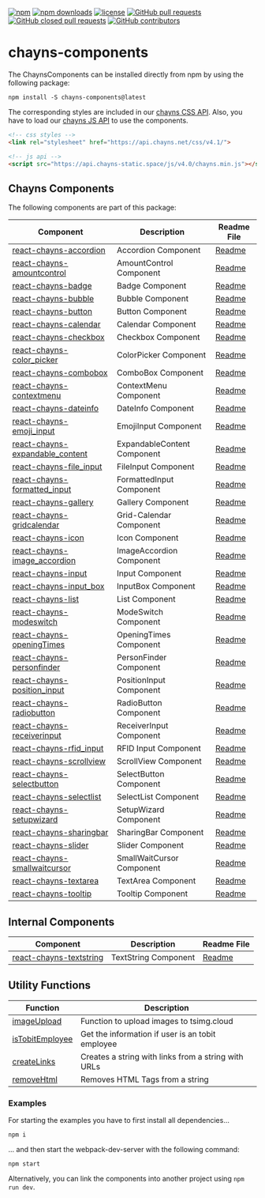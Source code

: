 [![npm](https://img.shields.io/npm/v/chayns-components.svg?style=flat-square)](https://www.npmjs.com/package/chayns-components) 
[![npm downloads](https://img.shields.io/npm/dm/chayns-components.svg?style=flat-square)](https://www.npmjs.com/package/chayns-components)
[![license](https://img.shields.io/github/license/TobitSoftware/chayns-components.svg?style=flat-square)](https://github.com/TobitSoftware/chayns-components/blob/master/LICENSE) 
[![GitHub pull requests](https://img.shields.io/github/issues-pr/TobitSoftware/chayns-components.svg?style=flat-square)](https://github.com/TobitSoftware/chayns-components/pulls) 
[![GitHub closed pull requests](https://img.shields.io/github/issues-pr-closed-raw/TobitSoftware/chayns-components.svg?style=flat-square)](https://github.com/TobitSoftware/chayns-components/pulls?q=is%3Apr+is%3Aclosed)
[![GitHub contributors](https://img.shields.io/github/contributors/TobitSoftware/chayns-components.svg?style=flat-square)](https://github.com/TobitSoftware/chayns-components/graphs/contributors) 

# chayns-components #

The ChaynsComponents can be installed directly from npm by using the following package:

    npm install -S chayns-components@latest
    
The corresponding styles are included in our [chayns CSS API](https://github.com/TobitSoftware/chayns-css). Also, you have to load our [chayns JS API](https://github.com/TobitSoftware/chayns-js) to use the components.

```HTML
<!-- css styles -->
<link rel="stylesheet" href="https://api.chayns.net/css/v4.1/">

<!-- js api -->
<script src="https://api.chayns-static.space/js/v4.0/chayns.min.js"></script>
``` 

## Chayns Components ##
The following components are part of this package:

<!---
    the component list is automatically generated using the entries
    from the components.json-file. Do not change anything inside the
    start and end tag.
-->
<!--- start component list -->
| Component                                                                | Description                 | Readme File                                              |
|--------------------------------------------------------------------------|-----------------------------|----------------------------------------------------------|
| [react-chayns-accordion](/src/react-chayns-accordion/)                   | Accordion Component         | [Readme](/src/react-chayns-accordion/README.md)          |
| [react-chayns-amountcontrol](/src/react-chayns-amountcontrol/)           | AmountControl Component     | [Readme](/src/react-chayns-amountcontrol/README.md)      |
| [react-chayns-badge](/src/react-chayns-badge/)                           | Badge Component             | [Readme](/src/react-chayns-badge/README.md)              |
| [react-chayns-bubble](/src/react-chayns-bubble/)                         | Bubble Component            | [Readme](/src/react-chayns-bubble/README.md)             |
| [react-chayns-button](/src/react-chayns-button/)                         | Button Component            | [Readme](/src/react-chayns-button/README.md)             |
| [react-chayns-calendar](/src/react-chayns-calendar/)                     | Calendar Component          | [Readme](/src/react-chayns-calendar/README.md)           |
| [react-chayns-checkbox](/src/react-chayns-checkbox/)                     | Checkbox Component          | [Readme](/src/react-chayns-checkbox/README.md)           |
| [react-chayns-color_picker](/src/react-chayns-color_picker/)             | ColorPicker Component       | [Readme](/src/react-chayns-color_picker/README.md)       |
| [react-chayns-combobox](/src/react-chayns-combobox/)                     | ComboBox Component          | [Readme](/src/react-chayns-combobox/README.md)           |
| [react-chayns-contextmenu](/src/react-chayns-contextmenu/)               | ContextMenu Component       | [Readme](/src/react-chayns-contextmenu/README.md)        |
| [react-chayns-dateinfo](/src/react-chayns-dateinfo/)                     | DateInfo Component          | [Readme](/src/react-chayns-dateinfo/README.md)           |
| [react-chayns-emoji_input](/src/react-chayns-emoji_input/)               | EmojiInput Component        | [Readme](/src/react-chayns-emoji_input/README.md)        |
| [react-chayns-expandable_content](/src/react-chayns-expandable_content/) | ExpandableContent Component | [Readme](/src/react-chayns-expandable_content/README.md) |
| [react-chayns-file_input](/src/react-chayns-file_input/)                 | FileInput Component         | [Readme](/src/react-chayns-file_input/README.md)         |
| [react-chayns-formatted_input](/src/react-chayns-formatted_input/)       | FormattedInput Component    | [Readme](/src/react-chayns-formatted_input/README.md)    |
| [react-chayns-gallery](/src/react-chayns-gallery/)                       | Gallery Component           | [Readme](/src/react-chayns-gallery/README.md)            |
| [react-chayns-gridcalendar](/src/react-chayns-gridcalendar/)             | Grid-Calendar Component     | [Readme](/src/react-chayns-gridcalendar/README.md)       |
| [react-chayns-icon](/src/react-chayns-icon/)                             | Icon Component              | [Readme](/src/react-chayns-icon/README.md)               |
| [react-chayns-image_accordion](/src/react-chayns-image_accordion/)       | ImageAccordion Component    | [Readme](/src/react-chayns-image_accordion/README.md)    |
| [react-chayns-input](/src/react-chayns-input/)                           | Input Component             | [Readme](/src/react-chayns-input/README.md)              |
| [react-chayns-input_box](/src/react-chayns-input_box/)                   | InputBox Component          | [Readme](/src/react-chayns-input_box/README.md)          |
| [react-chayns-list](/src/react-chayns-list/)                             | List Component              | [Readme](/src/react-chayns-list/README.md)               |
| [react-chayns-modeswitch](/src/react-chayns-modeswitch/)                 | ModeSwitch Component        | [Readme](/src/react-chayns-modeswitch/README.md)         |
| [react-chayns-openingTimes](/src/react-chayns-openingTimes/)             | OpeningTimes Component      | [Readme](/src/react-chayns-openingTimes/README.md)       |
| [react-chayns-personfinder](/src/react-chayns-personfinder/)             | PersonFinder Component      | [Readme](/src/react-chayns-personfinder/README.md)       |
| [react-chayns-position_input](/src/react-chayns-position_input/)         | PositionInput Component     | [Readme](/src/react-chayns-position_input/README.md)     |
| [react-chayns-radiobutton](/src/react-chayns-radiobutton/)               | RadioButton Component       | [Readme](/src/react-chayns-radiobutton/README.md)        |
| [react-chayns-receiverinput](/src/react-chayns-receiverinput/)           | ReceiverInput Component     | [Readme](/src/react-chayns-receiverinput/README.md)      |
| [react-chayns-rfid_input](/src/react-chayns-rfid_input/)                 | RFID Input Component        | [Readme](/src/react-chayns-rfid_input/README.md)         |
| [react-chayns-scrollview](/src/react-chayns-scrollview/)                 | ScrollView Component        | [Readme](/src/react-chayns-scrollview/README.md)         |
| [react-chayns-selectbutton](/src/react-chayns-selectbutton/)             | SelectButton Component      | [Readme](/src/react-chayns-selectbutton/README.md)       |
| [react-chayns-selectlist](/src/react-chayns-selectlist/)                 | SelectList Component        | [Readme](/src/react-chayns-selectlist/README.md)         |
| [react-chayns-setupwizard](/src/react-chayns-setupwizard/)               | SetupWizard Component       | [Readme](/src/react-chayns-setupwizard/README.md)        |
| [react-chayns-sharingbar](/src/react-chayns-sharingbar/)                 | SharingBar Component        | [Readme](/src/react-chayns-sharingbar/README.md)         |
| [react-chayns-slider](/src/react-chayns-slider/)                         | Slider Component            | [Readme](/src/react-chayns-slider/README.md)             |
| [react-chayns-smallwaitcursor](/src/react-chayns-smallwaitcursor/)       | SmallWaitCursor Component   | [Readme](/src/react-chayns-smallwaitcursor/README.md)    |
| [react-chayns-textarea](/src/react-chayns-textarea/)                     | TextArea Component          | [Readme](/src/react-chayns-textarea/README.md)           |
| [react-chayns-tooltip](/src/react-chayns-tooltip/)                       | Tooltip Component           | [Readme](/src/react-chayns-tooltip/README.md)            |
<!--- end component list -->

## Internal Components ##

| Component                                                          | Description                                     | Readme File                                           |
|--------------------------------------------------------------------|-------------------------------------------------|-------------------------------------------------------|
| [react-chayns-textstring](/src/react-chayns-textstring/)           | TextString Component                            | [Readme](/src/react-chayns-textstring/README.md)      |

## Utility Functions ##

| Function                                                           | Description                                          |
|--------------------------------------------------------------------|------------------------------------------------------|
| [imageUpload](/src/utils/imageUpload.js)                           | Function to upload images to tsimg.cloud             |
| [isTobitEmployee](/src/utils/tobitEmployee.js)                     | Get the information if user is an tobit employee     |
| [createLinks](/src/utils/createLinks.js)                           | Creates a string with links from a string with URLs  |
| [removeHtml](/src/utils/removeHtml.js)                             | Removes HTML Tags from a string                      |


### Examples ###

For starting the examples you have to first install all dependencies...
```
npm i
```
... and then start the webpack-dev-server with the following command:

```
npm start
```

Alternatively, you can link the components into another project using ``npm run dev``.
